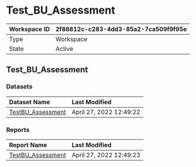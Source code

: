 



# Test_BU_Assessment

|Workspace ID|2f88812c-c283-4dd3-85a2-7ca509f9f95e|
| :--- | :--- |
|Type|Workspace|
|State|Active|

## Test_BU_Assessment

### Datasets

|Dataset Name|Last Modified|
| :--- | :--- |
|[TestBU_Assessment](../Datasets/TestBU_Assessment.md)|April 27, 2022 12:49:22|

### Reports

|Report Name|Last Modified|
| :--- | :--- |
|[TestBU_Assessment](../Reports/TestBU_Assessment.md)|April 27, 2022 12:49:23|
